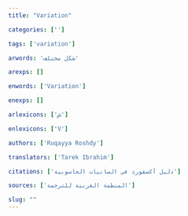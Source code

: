 ```yaml
---
title: "Variation"

categories: ['']

tags: ['variation']

arwords: 'شكل مختلف'

arexps: []

enwords: ['Variation']

enexps: []

arlexicons: ['ش']

enlexicons: ['V']

authors: ['Ruqayya Roshdy']

translators: ['Tarek Ibrahim']

citations: ['دليل أكسفورد في السانيات الحاسوبية']

sources: ['المنظمة العربية للترجمة']

slug: ""
---
```

